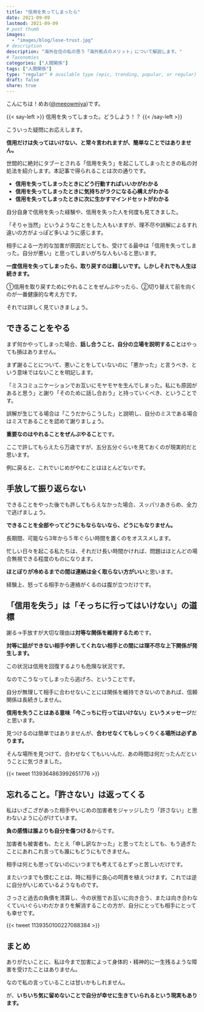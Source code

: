 ```yaml
---
title: "信用を失ってしまったら"
date: 2021-09-09
lastmod: 2021-09-09
# post thumb
images:
  - "images/blog/lose-trust.jpg"
# description
description: "海外在住の私の思う「海外拠点のメリット」について解説します。"
# Taxonomies
categories: ["人間関係"]
tags: ["人間関係"]
type: "regular" # available type (epic, trending, popular, or regular)
draft: false
share: true
---
```

こんにちは！めお(<u><a href="https://twitter.com/meeowmiya" target="_blank">@meeowmiya</a></u>)です。


{{< say-left >}}
信用を失ってしまった。どうしよう！？
{{< /say-left >}}

こういった疑問にお応えします。

<span class="keiko-red">**信用だけは失ってはいけない、と常々言われますが、簡単なことではありません。**</span>

世間的に絶対にタブーとされる「信用を失う」を起こしてしまったときの私の対処法を紹介します。本記事で得られることは次の通りです。

* **信用を失ってしまったときにどう行動すればいいかがわかる**
* **信用を失ってしまったときに気持ちがラクになる心構えがわかる**
* **信用を失ってしまったときに次に生かすマインドセットがわかる**

自分自身で信用を失った経験や、信用を失った人を何度も見てきました。

「そりゃ当然」というようなことをした人もいますが、理不尽や誤解によるすれ違いの方がよっぽど多いように感じます。

相手による一方的な加害が原因だとしても、受けてる最中は「信用を失ってしまった。自分が悪い」と思ってしまいがちな人もいると思います。

<span class="keiko-red">**一度信用を失ってしまったら、取り戻すのは難しいです。しかしそれでも人生は続きます。**</span>

①信用を取り戻すためにやれることをぜんぶやったら、②切り替えて前を向くのが一番健康的な考え方です。

それでは詳しく見ていきましょう。

## できることをやる
まず何かやってしまった場合、<span class="keiko-red">**話し合うこと、自分の立場を説明すること**</span>はやっても損はありません。

まず謝ることについて、悪いことをしていないのに「悪かった」と言うべき、という意味ではないことを明記します。

「ミスコミュニケーションでお互いにモヤモヤを生んでしまった。私にも原因があると思う」と謝り「そのために話し合おう」と持っていくべき、ということです。

誤解が生じてる場合は「こうだからこうした」と説明し、自分のミスである場合はミスであることを認めて謝りましょう。

<span class="keiko-red">**重要なのはやれることをぜんぶやること**</span>です。

ここで許してもらえたら万歳ですが、五分五分ぐらいを見ておくのが現実的だと思います。

例に戻ると、これでいじめがやむことはほとんどないです。

## 手放して振り返らない
できることをやった後でも許してもらえなかった場合、スッパリあきらめ、全力で逃げましょう。

<span class="keiko-red">**できることを全部やってどうにもならないなら、どうにもなりません。**</span>

長期間、可能なら3年から５年ぐらい時間を置くのをオススメします。

忙しい日々を起こる私たちは、それだけ長い時間かければ、問題はほとんどの場合無視できる程度のものになります。

<span class="keiko-red">**ほとぼりが冷めるまでの間は連絡は全く取らない方がいい**</span>と思います。

経験上、怒ってる相手から連絡がくるのは腹が立つだけです。

## 「信用を失う」は「そっちに行ってはいけない」の道標
謝る→手放すが大切な理由は<span class="keiko-red">**対等な関係を維持するため**</span>です。

<span class="keiko-red">**対等に話ができない相手や許してくれない相手との間には理不尽な上下関係が発生します。**</span>

この状況は信用を回復するよりも危険な状況です。

なのでこうなってしまったら逃げろ、ということです。

自分が無理して相手に合わせないことには関係を維持できないのであれば、信頼関係は長続きしません。

<span class="keiko-red">**信用を失うことはある意味「今こっちに行ってはいけない」というメッセージ**</span>だと思います。

見つけるのは簡単ではありませんが、<span class="keiko-red">**合わせなくてもしっくりくる場所は必ずあります。**</span>

そんな場所を見つけて、合わせなくてもいいんだ、あの時間は何だったんだということに気づきました。

{{< tweet 1139364863992651776 >}}


## 忘れること。「許さない」は返ってくる
私はいざこざがあった相手やいじめの加害者をジャッジしたり「許さない」と思わないように心がけています。

<span class="keiko-red">**負の感情は誰よりも自分を傷つける**</span>からです。

加害者も被害者も、たとえ「申し訳なかった」と思ってたとしても、もう過ぎたことにあれこれ言っても誰にもどうにもできません。

相手は何とも思ってないのにいつまでも考えてるとずっと苦しいだけです。

またいつまでも恨むことは、時に相手に良心の呵責を植えつけます。これでは逆に自分がいじめているようなものです。

さっさと過去の負債を清算し、今の状態でお互いに向き合う、または向き合わなくていいぐらいわだかまりを解消することの方が、自分にとっても相手にとっても幸せです。

{{< tweet 1139350100227088384 >}}

## まとめ
ありがたいことに、私は今まで加害によって身体的・精神的に一生残るような障害を受けたことはありません。

なので私の言っていることは甘いかもしれません。

が、<span class="keiko-red">**いちいち気に留めないことで自分が幸せに生きていられるという現実もあります。**</span>